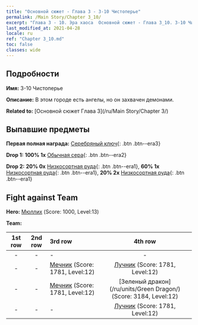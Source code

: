 ```yaml
---
title: "Основной сюжет - Глава 3 - 3-10 Чистоперье"
permalink: /Main Story/Chapter 3_10/
excerpt: "Глава 3 - 10. Эра хаоса  Основной сюжет - Глава 3_10. 3-10 Чистоперье"
last_modified_at: 2021-04-28
locale: ru
ref: "Chapter 3_10.md"
toc: false
classes: wide
---
```


## Подробности

 **Имя:** 3-10 Чистоперье

 **Описание:** В этом городе есть ангелы, но он захвачен демонами.

 **Related to:** [Основной сюжет Глава 3](/ru/Main Story/Chapter 3/)

## Выпавшие предметы

 **Первая полная награда:** [Серебряный ключ](/ItemsRU/con_693/){: .btn .btn--era3}

 **Drop 1:** **100% 1x** [Обычная сера](/ItemsRU/mat_9/){: .btn .btn--era2}

 **Drop 2:** **20% 0x** [Низкосортная руда](/ItemsRU/mat_1/){: .btn .btn--era1}, **60% 1x** [Низкосортная руда](/ItemsRU/mat_1/){: .btn .btn--era1}, **20% 2x** [Низкосортная руда](/ItemsRU/mat_1/){: .btn .btn--era1}


## Fight against Team
 **Hero:** [Мюллих](/ru/heroes/Mullich/) (Score: 1000, Level:13)

 **Team:**


  | 1st row | 2nd row | 3rd row | 4th row |
  |:----:|:----:|:----|:----:|
  | - | - | - | - |
  | - | - | [Мечник](/ru/units/Swordsman/) (Score: 1781, Level:12)  | [Лучник](/ru/units/Marksman/) (Score: 1781, Level:12)  |
  | - | - | [Мечник](/ru/units/Swordsman/) (Score: 1781, Level:12)  | [Зеленый дракон](/ru/units/Green Dragon/) (Score: 3184, Level:12)  |
  | - | - | - | [Лучник](/ru/units/Marksman/) (Score: 1781, Level:12)  |


